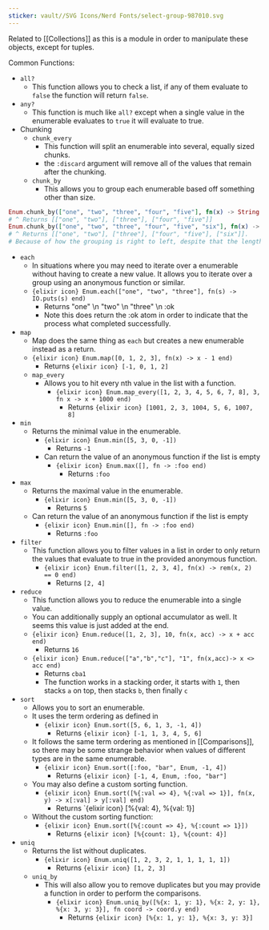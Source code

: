 ```yaml
---
sticker: vault//SVG Icons/Nerd Fonts/select-group-987010.svg
---
```

Related to [[Collections]] as this is a module in order to manipulate these objects, except for tuples. 

Common Functions: 
- `all?`
	- This function allows you to check a list, if any of them evaluate to `false` the function will return `false`.
- `any?`
	- This function is much like `all?` except when a single value in the enumerable evaluates to `true` it will evaluate to true. 
- Chunking
	- `chunk_every`
		- This function will split an enumerable into several, equally sized chunks. 
		- the `:discard` argument will remove all of the values that remain after the chunking. 
	- `chunk_by`
		- This allows you to group each enumerable based off something other than size. 
```elixir
Enum.chunk_by(["one", "two", "three", "four", "five"], fn(x) -> String.length(x) end)
# ^ Returns [["one", "two"], ["three"], ["four", "five"]]
Enum.chunk_by(["one", "two", "three", "four", "five", "six"], fn(x) -> String.length(x) end)
# ^ Returns [["one", "two"], ["three"], ["four", "five"], ["six"]]. 
# Because of how the grouping is right to left, despite that the length of "six" is like like "one" and "two" that means it will be in its own group. It's like a slider on a tape, putting a cut where it finds a difference. 
```
- `each`
	- In situations where you may need to iterate over a enumerable without having to create a new value. It allows you to iterate over a group using an anonymous function or similar. 
	- `{elixir icon} Enum.each(["one", "two", "three"], fn(s) -> IO.puts(s) end)` 
		- Returns "one" \\n "two" \\n "three" \\n :ok
		- Note this does return the :ok atom in order to indicate that the process what completed successfully. 
- `map`
	- Map does the same thing as `each` but creates a new enumerable instead as a return. 
	- `{elixir icon} Enum.map([0, 1, 2, 3], fn(x) -> x - 1 end)` 
		- Returns `{elixir icon} [-1, 0, 1, 2]`
	- `map_every`
		- Allows you to hit every nth value in the list with a function. 
			- `{elixir icon} Enum.map_every([1, 2, 3, 4, 5, 6, 7, 8], 3, fn x -> x + 1000 end)`
				- Returns `{elixir icon} [1001, 2, 3, 1004, 5, 6, 1007, 8]`
- `min`
	- Returns the minimal value in the enumerable. 
		- `{elixir icon} Enum.min([5, 3, 0, -1])`
			- Returns `-1`
		- Can return the value of an anonymous function if the list is empty
			- `{elixir icon} Enum.max([], fn -> :foo end)`
				- Returns `:foo` 
- `max`
	- Returns the maximal value in the enumerable. 
		- `{elixir icon} Enum.min([5, 3, 0, -1])`
			- Returns `5`
	- Can return the value of an anonymous function if the list is empty
		- `{elixir icon} Enum.min([], fn -> :foo end)`
			- Returns `:foo` 
- `filter`
	- This function allows you to filter values in a list in order to only return the values that evaluate to true in the provided anonymous function. 
		- `{elixir icon} Enum.filter([1, 2, 3, 4], fn(x) -> rem(x, 2) == 0 end)`
			- Returns `[2, 4]`
- `reduce`
	- This function allows you to reduce the enumerable into a single value. 
	- You can additionally supply an optional accumulator as well. It seems this value is just added at the end. 
	- `{elixir icon} Enum.reduce([1, 2, 3], 10, fn(x, acc) -> x + acc end)`
		- Returns `16`
	- `{elixir icon} Enum.reduce(["a","b","c"], "1", fn(x,acc)-> x <> acc end)`
		- Returns `cba1`
		- The function works in a stacking order, it starts with `1`, then stacks `a` on top, then stacks `b`, then finally `c`
- `sort`
	- Allows you to sort an enumerable. 
	- It uses the term ordering as defined in 
		- `{elixir icon} Enum.sort([5, 6, 1, 3, -1, 4])`
			- Returns `{elixir icon} [-1, 1, 3, 4, 5, 6]`
	- It follows the same term ordering as mentioned in [[Comparisons]], so there may be some strange behavior when values of different types are in the same enumerable. 
		- `{elixir icon} Enum.sort([:foo, "bar", Enum, -1, 4])`
			- Returns `{elixir icon} [-1, 4, Enum, :foo, "bar"]`
	- You may also define a custom sorting function. 
		- `{elixir icon} Enum.sort([%{:val => 4}, %{:val => 1}], fn(x, y) -> x[:val] > y[:val] end)`
			- Returns `{elixir icon} [%{val: 4}, %{val: 1}]
	- Without the custom sorting function: 
		- `{elixir icon} Enum.sort([%{:count => 4}, %{:count => 1}])`
			- Returns `{elixir icon} [%{count: 1}, %{count: 4}]`
- `uniq`
	- Returns the list without duplicates. 
		- `{elixir icon} Enum.uniq([1, 2, 3, 2, 1, 1, 1, 1, 1])`
			- Returns `{elixir icon} [1, 2, 3]`
	- `uniq_by`
		- This will also allow you to remove duplicates but you may provide a function in order to perform the comparisons. 
			- `{elixir icon} Enum.uniq_by([%{x: 1, y: 1}, %{x: 2, y: 1}, %{x: 3, y: 3}], fn coord -> coord.y end)`
				- Returns `{elixir icon} [%{x: 1, y: 1}, %{x: 3, y: 3}]`